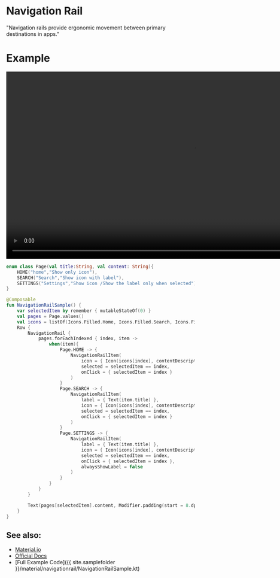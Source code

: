 <!---
This is the API of version 1.2.0
-->
# Navigation Rail 

"Navigation rails provide ergonomic movement between primary destinations in apps." 

# Example
<div>
<video height="500" align="center" controls>
  <source src="{{ site.images }}/material/navigationrail/navigationRail.webm" type="video/webm" align="center">
</video>
</div>

``` kotlin
enum class Page(val title:String, val content: String){
    HOME("home","Show only icon"),
    SEARCH("Search","Show icon with label"),
    SETTINGS("Settings","Show icon /Show the label only when selected")
}

@Composable
fun NavigationRailSample() {
    var selectedItem by remember { mutableStateOf(0) }
    val pages = Page.values()
    val icons = listOf(Icons.Filled.Home, Icons.Filled.Search, Icons.Filled.Settings)
    Row {
        NavigationRail {
            pages.forEachIndexed { index, item ->
                when(item){
                    Page.HOME -> {
                        NavigationRailItem(
                            icon = { Icon(icons[index], contentDescription = "") },
                            selected = selectedItem == index,
                            onClick = { selectedItem = index }
                        )
                    }
                    Page.SEARCH -> {
                        NavigationRailItem(
                            label = { Text(item.title) },
                            icon = { Icon(icons[index], contentDescription = "") },
                            selected = selectedItem == index,
                            onClick = { selectedItem = index }
                        )
                    }
                    Page.SETTINGS -> {
                        NavigationRailItem(
                            label = { Text(item.title) },
                            icon = { Icon(icons[index], contentDescription = "") },
                            selected = selectedItem == index,
                            onClick = { selectedItem = index },
                            alwaysShowLabel = false
                        )
                    }
                }
            }
        }

        Text(pages[selectedItem].content, Modifier.padding(start = 8.dp))
    }
}
```

## See also:
* [Material.io](https://material.io/components/navigation-rail)
* [Official Docs](https://developer.android.com/reference/kotlin/androidx/compose/material/package-summary#NavigationRail)
* [Full Example Code]({{ site.samplefolder }}/material/navigationrail/NavigationRailSample.kt)
